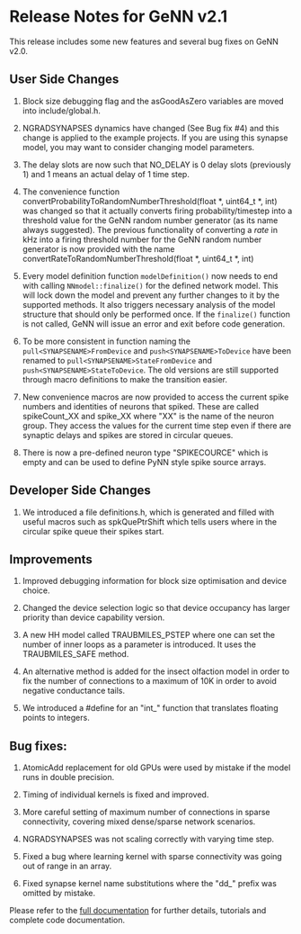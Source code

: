 Release Notes for GeNN v2.1
====

This release includes some new features and several bug fixes 
on GeNN v2.0.

User Side Changes
----

1. Block size debugging flag and the asGoodAsZero variables are moved into include/global.h.

2. NGRADSYNAPSES dynamics have changed (See Bug fix #4) and this change is applied to the example projects. If you are using this synapse model,
you may want to consider changing model parameters.

3. The delay slots are now such that NO_DELAY is 0 delay slots (previously 1) and 1 means an actual delay of 1 time step.

4. The convenience function convertProbabilityToRandomNumberThreshold(float *, uint64_t *, int) was changed so that it actually converts firing probability/timestep into a threshold value for the GeNN random number generator (as its name always suggested). The previous functionality of converting a *rate* in kHz into a firing threshold number for the GeNN random number generator is now provided with the name convertRateToRandomNumberThreshold(float *, uint64_t *, int)

5. Every model definition function `modelDefinition()` now needs to end with calling `NNmodel::finalize()` for the defined network model. This will lock down the model and prevent any further changes to it by the supported methods. It also triggers necessary analysis of the model structure that should only be performed once. If the `finalize()` function is not called, GeNN will issue an error and exit before code generation.

6. To be more consistent in function naming the `pull<SYNAPSENAME>FromDevice` and `push<SYNAPSENAME>ToDevice` have been renamed to `pull<SYNAPSENAME>StateFromDevice` and `push<SYNAPSENAME>StateToDevice`. The old versions are still supported through macro definitions to make the transition easier.

7. New convenience macros are now provided to access the current spike numbers and identities of neurons that spiked. These are called spikeCount_XX and spike_XX where "XX" is the name of the neuron group. They access the values for the current time step even if there are synaptic delays and spikes are stored in circular queues.

8. There is now a pre-defined neuron type "SPIKECOURCE" which is empty and can be used to define PyNN style spike source arrays. 

Developer Side Changes
----

1. We introduced a file definitions.h, which is generated and filled with useful macros such as spkQuePtrShift which tells users where in the circular spike queue their spikes start.

Improvements
----

1. Improved debugging information for block size optimisation
and device choice.

2. Changed the device selection logic so that device occupancy has larger priority than device capability version.

3. A new HH model called TRAUBMILES\_PSTEP where one can set the number of inner loops as a parameter is introduced. It uses the TRAUBMILES\_SAFE method. 

4. An alternative method is added for the insect olfaction model in order
to fix the number of connections to a maximum of 10K in order to avoid
negative conductance tails.

5. We introduced a #define for an "int_" function that translates floating points to integers.

Bug fixes:
----

1. AtomicAdd replacement for old GPUs were used by mistake if the model runs in double precision. 

2. Timing of individual kernels is fixed and improved.

3. More careful setting of maximum number of connections in sparse connectivity, covering mixed dense/sparse network scenarios.

4. NGRADSYNAPSES was not scaling correctly with varying time step. 

5. Fixed a bug where learning kernel with sparse connectivity was going out of range in an array.

6. Fixed synapse kernel name substitutions where the "dd_" prefix was omitted by mistake.

Please refer to the [full documentation](http://genn-team.github.io/genn/documentation/html/index.html) for further details, tutorials and complete code documentation.
